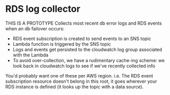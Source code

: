 # RDS log collector
THIS IS A PROTOTYPE
Collects most recent db error logs and RDS events when an db failover occurs:
- RDS event subscription is created to send events to an SNS topic
- Lambda function is triggered by the SNS topic
- Logs and events get persisted to the cloudwatch log group associated with the Lambda
- To avoid over-collection, we have a rudimentary cache-ing scheme:
  we look back in cloudwatch logs to see if we've recently collected info

You'd probably want one of these per AWS region. i.e. The RDS event subscription resource doesn't belong in this root, it goes wherever your RDS instance is defined (it looks up the topic with a data source).